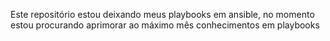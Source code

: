 Este repositório estou deixando meus playbooks em ansible, no momento estou procurando aprimorar ao máximo mês conhecimentos em playbooks   
